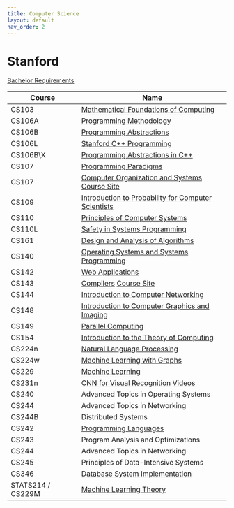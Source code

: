 ```yaml
---
title: Computer Science
layout: default
nav_order: 2
---
```



# Stanford

[Bachelor Requirements](https://archived-bulletin.stanford.mobi/schoolofengineering/computerscience/#bachelortext)

| Course            | Name                                                                                                                                                               |
| ----------------- | ------------------------------------------------------------------------------------------------------------------------------------------------------------------ |
| CS103             | [Mathematical Foundations of Computing](https://online.stanford.edu/courses/cs103-mathematical-foundations-computing)                                              |
| CS106A            | [Programming Methodology](../cs/programming/stanford-cs106a.html)                                                                                                  |
| CS106B            | [Programming Abstractions](../cs/programming/stanford-cs106b.html)                                                                                                 |
| CS106L            | [Stanford C++ Programming](../cs/programming/stanford-cs106l.html)                                                                                                 |
| CS106B\X          | [Programming Abstractions in C++](https://csdiy.wiki/en/%E7%BC%96%E7%A8%8B%E5%85%A5%E9%97%A8/cpp/CS106B_CS106X/)                                                   |
| CS107             | [Programming Paradigms](https://www.youtube.com/playlist?list=PL8ED50412A17D4C8B)                                                                                  |
| CS107             | [Computer Organization and Systems](https://www.youtube.com/playlist?list=PLoCMsyE1cvdWivlV-39KKsBKUX-4DvraN) [Course Site](https://web.stanford.edu/class/cs107/) |
| CS109             | [Introduction to Probability for Computer Scientists](https://www.youtube.com/watch?v=2MuDZIAzBMY&list=PLoROMvodv4rOpr_A7B9SriE_iZmkanvUg)                         |
| CS110             | [Principles of Computer Systems](https://www.youtube.com/playlist?list=PLu77E6J7s6Ko3Ft4XcOX1yKW6iX3eEFqS)                                                         |
| CS110L            | [Safety in Systems Programming](https://www.youtube.com/@RyanEberhardt)                                                                                            |
| CS161             | [Design and Analysis of Algorithms](https://www.youtube.com/playlist?list=PLyhSTP3Z5_mZ8krUa2JsvL7V755ogHgkK)                                                      |
| CS140             | [Operating Systems and Systems Programming](https://web.stanford.edu/class/archive/cs/cs140/cs140.1088/)                                                           |
| CS142             | [Web Applications](https://web.stanford.edu/class/cs142/lectures.html)                                                                                             |
| CS143             | [Compilers](https://www.youtube.com/playlist?list=PLoCMsyE1cvdUZRe1udlyjpzTww1U5olL2) [Course Site](https://web.stanford.edu/class/cs143/)                         |
| CS144             | [Introduction to Computer Networking](https://www.youtube.com/playlist?list=PLoCMsyE1cvdWKsLVyf6cPwCLDIZnOj0NS)                                                    |
| CS148             | [Introduction to Computer Graphics and Imaging](https://web.stanford.edu/class/cs148/index.html)                                                                   |
| CS149             | [Parallel Computing](https://www.youtube.com/playlist?list=PLoROMvodv4rMp7MTFr4hQsDEcX7Bx6Odp)                                                                     |
| CS154             | [Introduction to the Theory of Computing](https://www.youtube.com/playlist?list=PLjG2IDGftWft9Y11xC0sfgeT5jyTJqB-i)                                                |
| CS224n            | [Natural Language Processing](https://www.youtube.com/playlist?list=PLoROMvodv4rMFqRtEuo6SGjY4XbRIVRd4)                                                            |
| CS224w            | [Machine Learning with Graphs](https://www.youtube.com/watch?v=JAB_plj2rbA)                                                                                        |
| CS229             | [Machine Learning](https://www.youtube.com/watch?v=jGwO_UgTS7I&list=PLoROMvodv4rMiGQp3WXShtMGgzqpfVfbU)                                                            |
| CS231n            | [CNN for Visual Recognition](https://cs231n.stanford.edu/) [Videos](https://www.youtube.com/playlist?list=PL3FW7Lu3i5JvHM8ljYj-zLfQRF3EO8sYv)                      |
| CS240             | Advanced Topics in Operating Systems                                                                                                                               |
| CS244             | Advanced Topics in Networking                                                                                                                                      |
| CS244B            | Distributed Systems                                                                                                                                                |
| CS242             | [Programming Languages](https://stanford-cs242.github.io/f19/)                                                                                                     |
| CS243             | Program Analysis and Optimizations                                                                                                                                 |
| CS244             | Advanced Topics in Networking                                                                                                                                      |
| CS245             | Principles of Data-Intensive Systems                                                                                                                               |
| CS346             | [Database System Implementation](https://web.stanford.edu/class/cs346/2015/)                                                                                       |
| STATS214 / CS229M | [Machine Learning Theory](https://web.stanford.edu/class/stats214/)                                                                                                |



